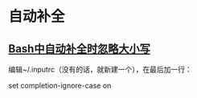 # 自动补全

## [Bash中自动补全时忽略大小写](https://www.cnblogs.com/sunjie21/archive/2012/06/08/2542168.html)

编辑~/.inputrc（没有的话，就新建一个），在最后加一行： 

 set completion-ignore-case on

